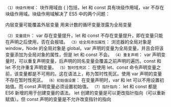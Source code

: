 `（1）块级作用域`： 块作用域由 { }包括，let 和 const 具有块级作用域，var 不存在块级作用域。块级作用域解决了 ES5 中的两个问题：

内层变量可能覆盖外层变量
用来计数的循环变量泄露为全局变量

`（2）变量提升`： var 存在变量提升，let 和 const 不存在变量提升，即在变量只能在声明之后使用，否在会报错。
`（3）给全局添加属性`： 浏览器的全局对象是 window，Node 的全局对象是 global。var 声明的变量为全局变量，并且会将该变量添加为全局对象的属性，但是 let 和 const 不会。
`（4）重复声明`： var 声明变量时，可以重复声明变量，后声明的同名变量会覆盖之前声明的遍历。const 和 let 不允许重复声明变量。
`（5）暂时性死区`： 在使用 let、const 命令声明变量之前，该变量都是不可用的。这在语法上，称为暂时性死区。使用 var 声明的变量不存在暂时性死区。
`（6）初始值设置`： 在变量声明时，var 和 let 可以不用设置初始值。而 const 声明变量必须设置初始值。
`（7）指针指向`： let 和 const 都是 ES6 新增的用于创建变量的语法。 let 创建的变量是可以更改指针指向（可以重新赋值）。但 const 声明的变量是不允许改变指针的指向
